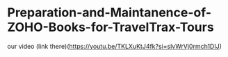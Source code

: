 # Preparation-and-Maintanence-of-ZOHO-Books-for-TravelTrax-Tours
our video (link there)(https://youtu.be/TKLXuKtJ4fk?si=slvWrVj0rmch1DIJ)
